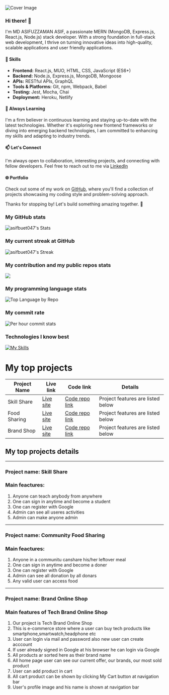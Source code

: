 ![Cover Image](https://i.ibb.co/1KK8XHM/7371507-3637613.jpg)

### Hi there! 👋

I'm MD ASIFUZZAMAN ASIF, a passionate MERN (MongoDB, Express.js, React.js, Node.js) stack developer. With a strong foundation in full-stack web development, I thrive on turning innovative ideas into high-quality, scalable applications and user friendly applications.


#### 🚀 Skills

- **Frontend:** React.js, MUO, HTML, CSS, JavaScript (ES6+)
- **Backend:** Node.js, Express.js, MongoDB, Mongoose
- **APIs:** RESTful APIs, GraphQL
- **Tools & Platforms:** Git, npm, Webpack, Babel
- **Testing:** Jest, Mocha, Chai
- **Deployment:** Heroku, Netlify

#### 🌱 Always Learning

I'm a firm believer in continuous learning and staying up-to-date with the latest technologies. Whether it's exploring new frontend frameworks or diving into emerging backend technologies, I am committed to enhancing my skills and adapting to industry trends.

#### 📫 Let's Connect

I'm always open to collaboration, interesting projects, and connecting with fellow developers. Feel free to reach out to me via [LinkedIn](https://www.linkedin.com/in/md-asifuzzaman-a4682188/)
#### 🌐 Portfolio

Check out some of my work on [GitHub](https://github.com/asifbuet047), where you'll find a collection of projects showcasing my coding style and problem-solving approach.

Thanks for stopping by! Let's build something amazing together. 🚀


### My GitHub stats
![asifbuet047's Stats](https://github-readme-stats.vercel.app/api?username=asifbuet047&theme=radical&show_icons=true&hide_border=false&count_private=true)

### My current streak at GitHub
![asifbuet047's Streak](https://github-readme-streak-stats.herokuapp.com/?user=asifbuet047&theme=radical&hide_border=false)

### My contribution and my public repos stats
![](http://github-profile-summary-cards.vercel.app/api/cards/profile-details?username=asifbuet047&theme=cobalt)

### My programming language stats
![Top Language by Repo](http://github-profile-summary-cards.vercel.app/api/cards/repos-per-language?username=asifbuet047&theme=cobalt)

### My commit rate
![Per hour commit stats](http://github-profile-summary-cards.vercel.app/api/cards/productive-time?username=asifbuet047&theme=cobalt&utcOffset=8)

### Technologies I know best
[![My Skills](https://skillicons.dev/icons?i=c,css,html,firebase,git,github,js,nodejs,postman,tailwind,vite,react&perline=3)](https://skillicons.dev)


# My top projects
| Project Name| Live link|Code link|Details|
|-------------|----------|----------|------|
|Skill Share| [Live site](https://assignment-12-skill-share.web.app/)|[Code repo link](https://github.com/asifbuet047/skill-share-client)|Project features are listed below|
|Food Sharing| [Live site](https://assignment-11-community-foods.web.app/)|[Code repo link](https://github.com/asifbuet047/food-sharing-client)|Project features are listed below|
|Brand Shop| [Live site](https://assignment-10-brand-shop-b0762.web.app/)|[Code repo link](https://github.com/asifbuet047/brand-shop-client)|Project features are listed below|

## My top projects details
---
### Project name: Skill Share
### Main feactures:
1. Anyone can teach anybody from anywhere
2. One can sign in anytime and become a student
3. One can register with Google
4. Admin can see all useres activities
5. Admin can make anyone admin
---
### Project name: Community Food Sharing
### Main feactures:
1. Anyone in a communitu canshare his/her leftover meal
2. One can sign in anytime and become a doner
3. One can register with Google
4. Admin can see all donation by all donars
5. Any valid user can access food
---
### Project name: Brand Online Shop
### Main features of Tech Brand Online Shop

1. Our project is Tech Brand Online Shop
2. This is e-commerce store where a user can buy tech products like smartphone,smartwatch,headphone etc
3. User can login via mail and password also new user can create acccount
4. If user already signed in Google at his browser he can login via Google
5. All products ar sorted here as their brand name
6. All home page user can see our current offer, our brands, our most sold product
7. User can add product in cart
8. All cart product can be shown by clicking My Cart button at navigation bar
9. User's profile image and his name is shown at navigation bar


